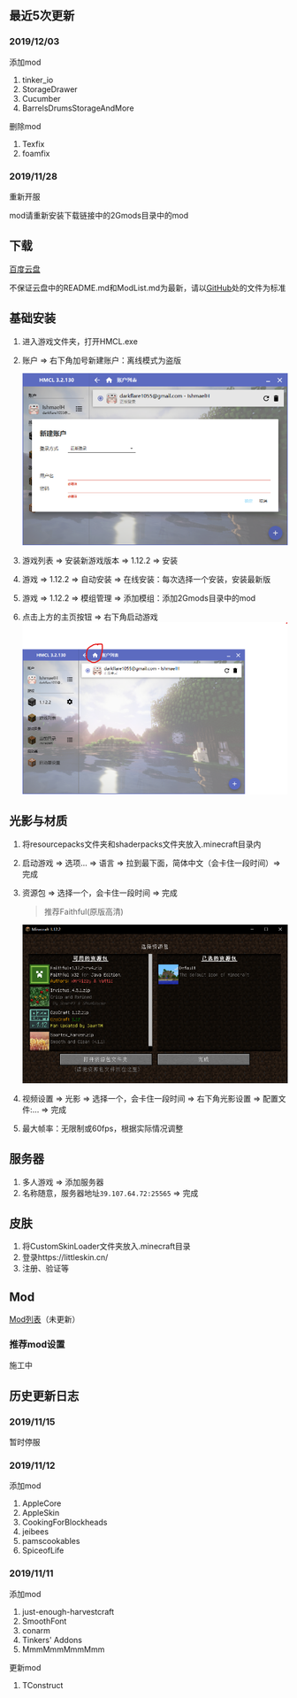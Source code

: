

## 最近5次更新

### 2019/12/03

添加mod

1.  tinker_io
2.  StorageDrawer
3.  Cucumber
4.  BarrelsDrumsStorageAndMore

删除mod

1.  Texfix
2.  foamfix

### 2019/11/28

重新开服

mod请重新安装下载链接中的2Gmods目录中的mod

## 下载

[百度云盘](https://pan.baidu.com/s/1D2z9xZw9aZEUp4Amzom0LQ)

不保证云盘中的README.md和ModList.md为最新，请以[GitHub](https://github.com/IshmaelHeathcliff/XYZMinecraft)处的文件为标准

## 基础安装

1.  进入游戏文件夹，打开HMCL.exe

2.  账户 => 右下角加号新建账户：离线模式为盗版

    ![image-20191103160823917](assets/image-20191103160823917.png)

3.  游戏列表 => 安装新游戏版本 => 1.12.2 => 安装
4.  游戏 => 1.12.2 => 自动安装 => 在线安装：每次选择一个安装，安装最新版
5.  游戏 => 1.12.2 => 模组管理 => 添加模组：添加2Gmods目录中的mod
6.  点击上方的主页按钮 => 右下角启动游戏![image-20191103162101556](assets/image-20191103162101556.png)

## 光影与材质

1.  将resourcepacks文件夹和shaderpacks文件夹放入.minecraft目录内

2.  启动游戏 => 选项... => 语言 => 拉到最下面，简体中文（会卡住一段时间）=> 完成

3.  资源包 => 选择一个，会卡住一段时间 => 完成

    >   推荐Faithful(原版高清)
    
    ![image-20191128162120365](assets/image-20191128162120365.png)

1.  视频设置 => 光影 => 选择一个，会卡住一段时间 => 右下角光影设置 => 配置文件:... => 完成

2.  最大帧率：无限制或60fps，根据实际情况调整

## 服务器

1.  多人游戏 => 添加服务器
2.  名称随意，服务器地址`39.107.64.72:25565` => 完成

## 皮肤

1.  将CustomSkinLoader文件夹放入.minecraft目录
2.  登录https://littleskin.cn/
3.  注册、验证等

## Mod

[Mod列表](mods/ModList.md)（未更新）

### 推荐mod设置

施工中

## 历史更新日志

### 2019/11/15

暂时停服

### 2019/11/12

添加mod

1.  AppleCore
2.  AppleSkin
3.  CookingForBlockheads
4.  jeibees
5.  pamscookables
6.  SpiceofLife

### 2019/11/11

添加mod

1.  just-enough-harvestcraft
2.  SmoothFont
3.  conarm
4.  Tinkers' Addons
5.  MmmMmmMmmMmm

更新mod

1.  TConstruct